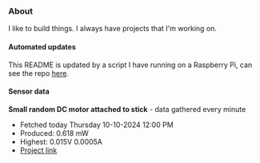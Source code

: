 ### About
I like to build things. I always have projects that I'm working on.

#### Automated updates
This README is updated by a script I have running on a Raspberry Pi, can see the repo [here](https://github.com/jdc-cunningham/raspi-git-repo-updater).

#### Sensor data


**Small random DC motor attached to stick** - data gathered every minute
- Fetched today Thursday 10-10-2024 12:00 PM
- Produced: 0.618 mW
- Highest: 0.015V 0.0005A
- [Project link](https://github.com/jdc-cunningham/turbine-raspi)